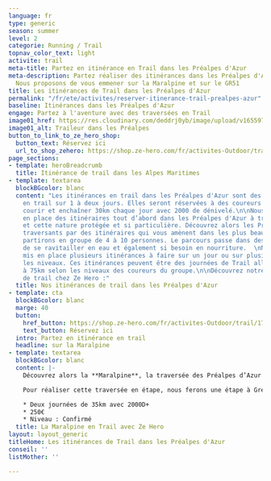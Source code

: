 ```yaml
---
language: fr
type: generic
season: summer
level: 2
categorie: Running / Trail
topnav_color_text: light
activite: trail
meta-title: Partez en itinérance en Trail dans les Préalpes d'Azur
meta-description: Partez réaliser des itinérances dans les Préalpes d'Azur en trail.
  Nous proposons de vous emmener sur la Maralpine et sur le GR51
title: Les itinérances de Trail dans les Préalpes d'Azur
permalink: "/fr/ete/activites/reserver-itinerance-trail-prealpes-azur"
baseline: Itinérances dans les Préalpes d'Azur
engage: Partez à l'aventure avec des traversées en Trail
image01_href: https://res.cloudinary.com/deddrj0yb/image/upload/v1655970333/website/By%20Ze%20Hero%20Activity/IMG20220612105528_1.jpg
image01_alt: Traileur dans les Préalpes
button_to_link_to_ze_hero_shop:
  button_text: Réservez ici
  url_to_shop_zehero: https://shop.ze-hero.com/fr/activites-Outdoor/trail/17603-maralpine-traversee-des-prealpes-dazur-journee-ze-hero-yann-alarcon
page_sections:
- template: heroBreadcrumb
  title: Itinérance de trail dans les Alpes Maritimes
- template: textarea
  blockBGcolor: blanc
  content: "Les itinérances en trail dans les Préalpes d'Azur sont des traversées
    en trail sur 1 à deux jours. Elles seront réservées à des coureurs confirmés pouvant
    courir et enchaîner 30km chaque jour avec 2000 de dénivelé.\n\nNous avons mis
    en place des itinéraires tout d’abord dans les Préalpes d'Azur à travers les villages
    et cette nature protégée et si particulière. Découvrez alors les Préalpes en les
    traversants par des itinéraires qui vous amènent dans les plus beaux lieux.  \nNous
    partirons en groupe de 4 à 10 personnes. Le parcours passe dans des villages afin
    de se ravitailler en eau et également si besoin en nourriture.  \nNous avons donc
    mis en place plusieurs itinérances à faire sur un jour ou sur plusieurs selon
    les niveaux. Ces itinérances peuvent être des journées de Trail allant de 30km
    à 75km selon les niveaux des coureurs du groupe.\n\nDécouvrez notre itinérance
    de trail chez Ze Hero :"
  title: Nos itinérances de trail dans les Préalpes d'Azur
- template: cta
  blockBGcolor: blanc
  marge: 40
  button:
    href_button: https://shop.ze-hero.com/fr/activites-Outdoor/trail/17578-trail-journee-traversee-st-jeannet-bar-sur-loup-par-le-cheiron-yann-alarcon
    text_button: Réservez ici
  intro: Partez en itinérance en trail
  headline: sur la Maralpine
- template: textarea
  blockBGcolor: blanc
  content: |-
    Découvrez alors la **Maralpine**, la traversée des Préalpes d’Azur : 77km et 4200D+. La traversée des Préalpes par excellence à faire en Trail en 1 jours our les plus motivés ou en 2/3 jours par différentes. Vous partirez de Saint Auban pour arriver à Vence. Vous passerez par le GR510 en traversant plusieurs petits villages tel que Collonges et Aiglun dans la vallée de l’Estéron. De là vous partirez pour la plus grosse ascension jusqu’au Cheiron avant de basculer à Gréolières. Vous traverserez ensuite le village de Cipières, longerez les gorges du Loup avant de remonter vers le village de Courmes en suivant le GR51 et vous finirez ensuite en direction de Vence. Une traversée unique, dans des paysages grandioses, avec des sentiers techniques. L’avantage c’est que cette traversée passe souvent dans des villages ce qui permet de ravitailler facilement en haut ou même pour manger.

    Pour réaliser cette traversée en étape, nous ferons une étape à Gréolières les neiges en dormant dans un refuge sauvage afin de couper en deux l’étape. Il sera alors possible de manger directement sur place le soir et le matin.

    * Deux journées de 35km avec 2000D+
    * 250€
    * Niveau : Confirmé
  title: La Maralpine en Trail avec Ze Hero
layout: layout_generic
titleHome: Les itinérances de Trail dans les Préalpes d'Azur
conseil: ''
listMother: ''

---
```

